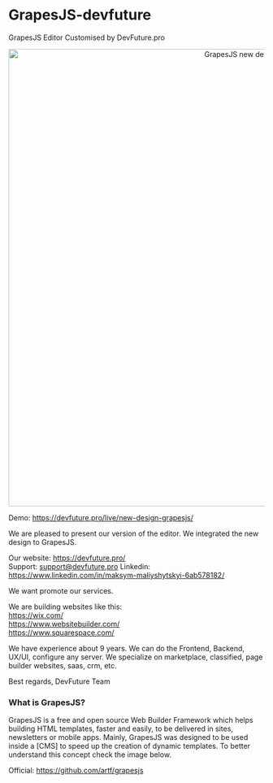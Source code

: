 # GrapesJS-devfuture
GrapesJS Editor Customised by DevFuture.pro


<p align="center"><img src="https://devfuture.pro/wp-content/uploads/2020/03/editor-by-devfuture.png" alt="GrapesJS new design" width="900" align="center"/></p>

Demo: https://devfuture.pro/live/new-design-grapesjs/

We are pleased to present our version of the editor. We integrated the new design to GrapesJS.

Our website: https://devfuture.pro/ <br/>
Support: support@devfuture.pro
Linkedin: https://www.linkedin.com/in/maksym-maliyshytskyi-6ab578182/

We want promote our services.

We are building websites like this: <br/>
https://wix.com/ <br/>
https://www.websitebuilder.com/ <br/>
https://www.squarespace.com/ <br/>

We have experience about 9 years. We can do the Frontend, Backend, UX/UI, configure any server.
We specialize on marketplace, classified, page builder websites, saas, crm, etc.

Best regards,
DevFuture Team


<h3>What is GrapesJS? </h3>

GrapesJS is a free and open source Web Builder Framework which helps building HTML templates, faster and easily, to be delivered in sites, newsletters or mobile apps. Mainly, GrapesJS was designed to be used inside a [CMS] to speed up the creation of dynamic templates. To better understand this concept check the image below.

Official: https://github.com/artf/grapesjs
